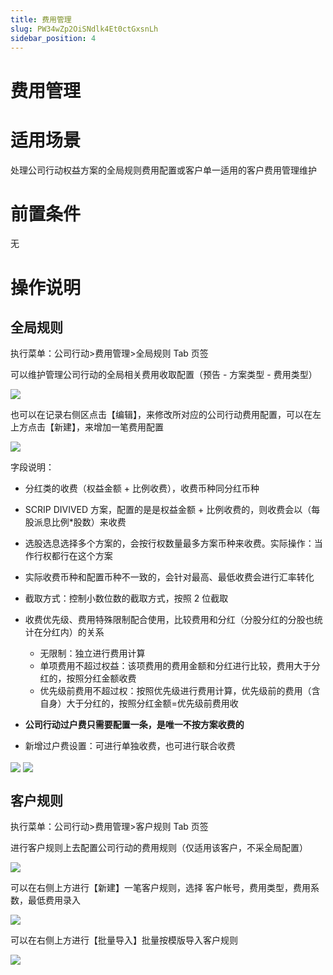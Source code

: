 ```yaml
---
title: 费用管理
slug: PW34wZp2OiSNdlk4Et0ctGxsnLh
sidebar_position: 4
---
```



# 费用管理

# 适用场景

处理公司行动权益方案的全局规则费用配置或客户单一适用的客户费用管理维护

# 前置条件

无

# 操作说明

## 全局规则

执行菜单：公司行动&gt;费用管理&gt;全局规则 Tab 页签

可以维护管理公司行动的全局相关费用收取配置（预告 - 方案类型 - 费用类型）

<img src="/assets/XQxHbmdT3oE3kwxIaTGcbKk7nph.png" src-width="3344" src-height="1558" align="center"/>

也可以在记录右侧区点击【编辑】，来修改所对应的公司行动费用配置，可以在左上方点击【新建】，来增加一笔费用配置

<img src="/assets/CVeTbc0eHoXCyaxNXlCcSUFbnve.png" src-width="3192" src-height="1842" align="center"/>

字段说明：

- 分红类的收费（权益金额 + 比例收费），收费币种同分红币种 
- SCRIP DIVIVED 方案，配置的是是权益金额 + 比例收费的，则收费会以（每股派息比例*股数）来收费 
- 选股选息选择多个方案的，会按行权数量最多方案币种来收费。实际操作：当作行权都行在这个方案
- 实际收费币种和配置币种不一致的，会针对最高、最低收费会进行汇率转化 
- 截取方式：控制小数位数的截取方式，按照 2 位截取
-  收费优先级、费用特殊限制配合使用，比较费用和分红（分股分红的分股也统计在分红内）的关系
    - 无限制：独立进行费用计算
    - 单项费用不超过权益：该项费用的费用金额和分红进行比较，费用大于分红的，按照分红金额收费
    - 优先级前费用不超过权：按照优先级进行费用计算，优先级前的费用（含自身）大于分红的，按照分红金额=优先级前费用收

- **公司行动过户费只需要配置一条，是唯一不按方案收费的**
- 新增过户费设置：可进行单独收费，也可进行联合收费

<img src="/assets/WPAVbh6Kvo2L60x0tvlcgbxmnFf.png" src-width="3348" src-height="992" align="center"/>

<img src="/assets/V3IabCZGEo0CFMxkri9cWn0rn6g.png" src-width="3376" src-height="1254" align="center"/>

## 客户规则

执行菜单：公司行动&gt;费用管理&gt;客户规则 Tab 页签

进行客户规则上去配置公司行动的费用规则（仅适用该客户，不采全局配置）

<img src="/assets/IcsLbrTPEobgLqxBI2wcc6RRnyq.png" src-width="3350" src-height="882" align="center"/>

可以在右侧上方进行【新建】一笔客户规则，选择 客户帐号，费用类型，费用系数，最低费用录入

<img src="/assets/GJp6bAHFVoqXhXxMAVycd3EEn3g.png" src-width="3378" src-height="1250" align="center"/>

可以在右侧上方进行【批量导入】批量按模版导入客户规则

<img src="/assets/Q49ybIrpqozXsLxSEz8cHdfBngh.png" src-width="3348" src-height="1232" align="center"/>

